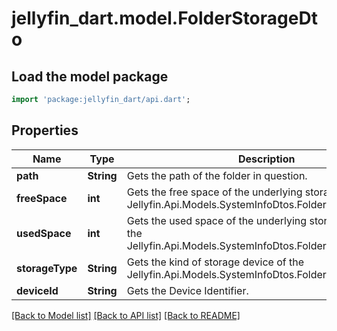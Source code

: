# jellyfin_dart.model.FolderStorageDto

## Load the model package
```dart
import 'package:jellyfin_dart/api.dart';
```

## Properties
Name | Type | Description | Notes
------------ | ------------- | ------------- | -------------
**path** | **String** | Gets the path of the folder in question. | [optional] 
**freeSpace** | **int** | Gets the free space of the underlying storage device of the Jellyfin.Api.Models.SystemInfoDtos.FolderStorageDto.Path. | [optional] 
**usedSpace** | **int** | Gets the used space of the underlying storage device of the Jellyfin.Api.Models.SystemInfoDtos.FolderStorageDto.Path. | [optional] 
**storageType** | **String** | Gets the kind of storage device of the Jellyfin.Api.Models.SystemInfoDtos.FolderStorageDto.Path. | [optional] 
**deviceId** | **String** | Gets the Device Identifier. | [optional] 

[[Back to Model list]](../README.md#documentation-for-models) [[Back to API list]](../README.md#documentation-for-api-endpoints) [[Back to README]](../README.md)


